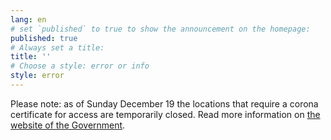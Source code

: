 ```yaml
---
lang: en
# set `published` to true to show the announcement on the homepage:
published: true
# Always set a title:
title: ''
# Choose a style: error or info
style: error
---
```

Please note: as of Sunday December 19 the locations that require a corona certificate for access are temporarily closed. Read more information on <a href="https://www.government.nl/covid-measures" rel="noopener noreferrer" target="_blank">the website of the Government</a>.
